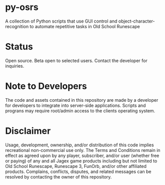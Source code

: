 # py-osrs
A collection of Python scripts that use GUI control and object-character-recognition to automate repetitive tasks in Old School Runescape

# Status
Open source. Beta open to selected users. Contact the developer for inquiries.

# Note to Developers
The code and assets contained in this repository are made by a developer for developers to integrate into server-side applications. 
Scripts and prograns may require root/admin access to the clients operating system.

# Disclaimer
Usage, development, ownership, and/or distribution of this code implies recreational non-commercial use only. The Terms and Conditions remain in effect as agreed upon by any player, subscriber, and/or user (whether free or paying) of any and all Jagex game products including but not limited to Old School Runescape, Runescape 3, FunOrb, and/or other affiliated products. Complains, conflicts, disputes, and related messages can be resolved by contacting the owner of this repository.   
